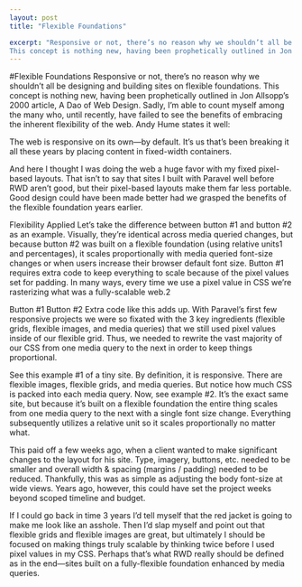 ```yaml
---
layout: post
title: "Flexible Foundations"

excerpt: "Responsive or not, there’s no reason why we shouldn’t all be designing and building sites on flexible foundations.
This concept is nothing new, having been prophetically outlined in Jon Allsopp’s 2000 article, A Dao of Web Design. Sadly, I’m able to count myself among the many who, until recently, have failed to see the benefits of embracing the inherent flexibility of the web. "
---
```


#Flexible Foundations
Responsive or not, there’s no reason why we shouldn’t all be designing and building sites on flexible foundations.
This concept is nothing new, having been prophetically outlined in Jon Allsopp’s 2000 article, A Dao of Web Design. Sadly, I’m able to count myself among the many who, until recently, have failed to see the benefits of embracing the inherent flexibility of the web. Andy Hume states it well:

The web is responsive on its own—by default. It’s us that’s been breaking it all these years by placing content in fixed-width containers.

And here I thought I was doing the web a huge favor with my fixed pixel-based layouts. That isn’t to say that sites I built with Paravel well before RWD aren’t good, but their pixel-based layouts make them far less portable. Good design could have been made better had we grasped the benefits of the flexible foundation years earlier.

Flexibility Applied
Let’s take the difference between button #1 and button #2 as an example. Visually, they’re identical across media queried changes, but because button #2 was built on a flexible foundation (using relative units1 and percentages), it scales proportionally with media queried font-size changes or when users increase their browser default font size. Button #1 requires extra code to keep everything to scale because of the pixel values set for padding. In many ways, every time we use a pixel value in CSS we’re rasterizing what was a fully-scalable web.2

Button #1
Button #2
Extra code like this adds up. With Paravel’s first few responsive projects we were so fixated with the 3 key ingredients (flexible grids, flexible images, and media queries) that we still used pixel values inside of our flexible grid. Thus, we needed to rewrite the vast majority of our CSS from one media query to the next in order to keep things proportional.

See this example #1 of a tiny site. By definition, it is responsive. There are flexible images, flexible grids, and media queries. But notice how much CSS is packed into each media query. Now, see example #2. It’s the exact same site, but because it’s built on a flexible foundation the entire thing scales from one media query to the next with a single font size change. Everything subsequently utilizes a relative unit so it scales proportionally no matter what.

This paid off a few weeks ago, when a client wanted to make significant changes to the layout for his site. Type, imagery, buttons, etc. needed to be smaller and overall width & spacing (margins / padding) needed to be reduced. Thankfully, this was as simple as adjusting the body font-size at wide views. Years ago, however, this could have set the project weeks beyond scoped timeline and budget.

If I could go back in time 3 years I’d tell myself that the red jacket is going to make me look like an asshole. Then I’d slap myself and point out that flexible grids and flexible images are great, but ultimately I should be focused on making things truly scalable by thinking twice before I used pixel values in my CSS. Perhaps that’s what RWD really should be defined as in the end—sites built on a fully-flexible foundation enhanced by media queries.